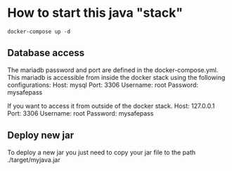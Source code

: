 # How to start this java "stack"
```
docker-compose up -d
```

## Database access
The mariadb password and port are defined in the docker-compose.yml.
This mariadb is accessible from inside the docker stack using the following configurations:
Host: mysql
Port: 3306
Username: root
Password: mysafepass

If you want to access it from outside of the docker stack.
Host: 127.0.0.1
Port: 3306
Username: root
Password: mysafepass

## Deploy new jar
To deploy a new jar you just need to copy your jar file to the path ./target/myjava.jar